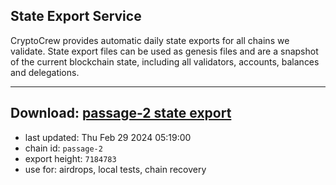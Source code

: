 ## State Export Service
CryptoCrew provides automatic daily state exports for all chains we validate. State export files can be used as genesis files and are a snapshot of the current blockchain state, including all validators, accounts, balances and delegations.

---
**Download: [passage-2 state export](https://dl-eu2.ccvalidators.com/SERVICE/passage/passage-2_export_7184783.json)**
---

- last updated: Thu Feb 29 2024 05:19:00
- chain id: `passage-2`
- export height: `7184783`
- use for: airdrops, local tests, chain recovery
